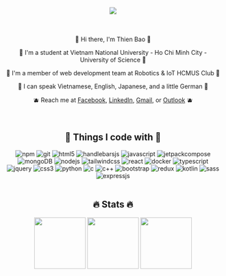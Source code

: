 <div align="center">
  <h1>
    <img src="https://readme-typing-svg.herokuapp.com?lines=Hello+There+👋;This+is+Thien+Bao+🗣️;Nice+to+meet+you+✨&font=Cascadia+Code&size=30&center=true&color=70A5FD" />
  </h1>
</div>

<br />

<div align="center">
  <p>🍓 Hi there, I'm Thien Bao 🍓<p>
  <p>🍊 I'm a student at Vietnam National University - Ho Chi Minh City - University of Science 🍊</p>
  <p>🍋 I'm a member of web development team at Robotics & IoT HCMUS Club 🍋</p>
  <p>🥑 I can speak Vietnamese, English, Japanese, and a little German 🥑</p>
  <p>🫐 Reach me at <a href="https://www.facebook.com/thiennbao.204" color="#70A5FD">Facebook</a>, <a href="https://www.linkedin.com/in/thiennbao" color="#70A5FD">LinkedIn</a>, <a href="mailto:thiennbao.204@gmail.com" color="#70A5FD">Gmail</a>, or <a href="mailto:22127032@student.hcmus.edu.vn" color="#70A5FD">Outlook</a> 🫐</p>
</div>

<br />

<div align="center">
  <h2>🎨 Things I code with 🎨</h2>
  <img alt="npm" src="https://img.shields.io/badge/NPM-CB3837?style=flat-square&logo=npm&logoColor=white" />
  <img alt="git" src="https://img.shields.io/badge/Git-F05032?style=flat-square&logo=git&logoColor=white" />
  <img alt="html5" src="https://img.shields.io/badge/HTML5-E34F26?style=flat-square&logo=html5&logoColor=white" />
  <img alt="handlebarsjs" src="https://img.shields.io/badge/Handlebars.js-F0772B?style=flat-square&logo=handlebars.js&logoColor=white" />
  <img alt="javascript" src="https://img.shields.io/badge/JavaScript-F7DF1E?style=flat-square&logo=javascript&logoColor=black">
  <img alt="jetpackcompose" src="https://img.shields.io/badge/Jetpack_Compose-2EB76B?style=flat-square&logo=jetpackcompose&logoColor=white" />
  <img alt="mongoDB" src="https://img.shields.io/badge/-MongoDB-13aa52?style=flat-square&logo=mongodb&logoColor=white" />
  <img alt="nodejs" src="https://img.shields.io/badge/Node.js-43853D?style=flat-square&logo=node.js&logoColor=white" />
  <img alt="tailwindcss" src="https://img.shields.io/badge/Tailwind_CSS-38B2AC?style=flat-square&logo=tailwindcss&logoColor=white" />
  <img alt="react" src="https://img.shields.io/badge/React-45B8D8?style=flat-square&logo=react&logoColor=white" />
  <img alt="docker" src="https://img.shields.io/badge/Docker-46a2f1?style=flat-square&logo=docker&logoColor=white" />
  <img alt="typescript" src="https://img.shields.io/badge/TypeScript-007ACC?style=flat-square&logo=typescript&logoColor=white" />
  <img alt="jquery" src="https://img.shields.io/badge/jQuery-1A73E8?style=flat-square&logo=jquery&logoColor=white">
  <img alt="css3" src="https://img.shields.io/badge/CSS3-1572B6?style=flat-square&logo=css3&logoColor=white">
  <img alt="python" src="https://img.shields.io/badge/Python-1466BE?style=flat-square&logo=python&logoColor=white" />
  <img alt="c" src="https://img.shields.io/badge/C-00599C?style=flat-square&logo=c&logoColor=white" />
  <img alt="c++" src="https://img.shields.io/badge/C++-00599C?style=flat-square&logo=c%2B%2B&logoColor=white" />
  <img alt="bootstrap" src="https://img.shields.io/badge/Bootstrap-5849BE?style=flat-square&logo=bootstrap&logoColor=white" />
  <img alt="redux" src="https://img.shields.io/badge/Redux-764ABC?style=flat-square&logo=redux&logoColor=white" />
  <img alt="kotlin" src="https://img.shields.io/badge/Kotlin-AA2AEC?style=flat-square&logo=kotlin&logoColor=white" />
  <img alt="sass" src="https://img.shields.io/badge/Sass-CC6699?style=flat-square&logo=sass&logoColor=white" />
  <img alt="expressjs" src="https://img.shields.io/badge/Express-708090?style=flat-square&logo=express&logoColor=white" />
</div>

<br />

<div align="center">
  <h2>🔥 Stats 🔥</h2>
  <img height="120px" src="https://github-readme-stats.vercel.app/api?username=thiennbao&show_icons=true&theme=tokyonight&hide_border=true" />
  <img height="120px" src="https://github-readme-stats.vercel.app/api/top-langs/?username=thiennbao&langs_count=8&layout=compact&theme=tokyonight&hide_border=true" />
  <img height="120px" src="https://streak-stats.demolab.com/?user=thiennbao&theme=tokyonight&hide_border=true" />
</div>